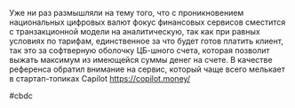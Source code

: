 
Уже ни раз размышляли на тему того, что с проникновением национальных цифровых валют фокус финансовых сервисов сместится с транзакционной модели на аналитическую, так как при равных условиях по тарифам, единственное за что будет готов платить клиент, так это за софтверную оболочку ЦБ-шного счета, которая позволит выжать максимум из имеющейся суммы денег на счете. В качестве референса обратил внимание на сервис, который чаще всего мелькает в стартап-топиках Capilot https://copilot.money/

#cbdc 
